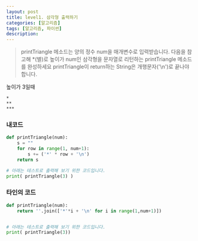 ```yaml
---
layout: post
title: level1. 삼각형 출력하기
categories: [알고리즘]
tags: [알고리즘, 파이썬]
description: 
---
```



> printTriangle 메소드는 양의 정수 num을 매개변수로 입력받습니다.
다음을 참고해 *(별)로 높이가 num인 삼각형을 문자열로 리턴하는 printTriangle 메소드를 완성하세요
printTriangle이 return하는 String은 개행문자('\n')로 끝나야 합니다.

높이가 3일때

	*
	**
	***
	
### 내코드 

```python
def printTriangle(num):
    s = ""
    for row in range(1, num+1):
        s += ('*' * row + '\n')
    return s

# 아래는 테스트로 출력해 보기 위한 코드입니다.
print( printTriangle(3) )
```


### 타인의 코드 

```python
def printTriangle(num):
    return ''.join(['*'*i + '\n' for i in range(1,num+1)])


# 아래는 테스트로 출력해 보기 위한 코드입니다.
print( printTriangle(3))
```
